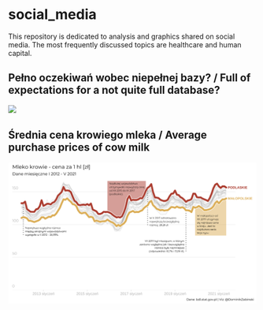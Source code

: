 # social_media

This repository is dedicated to analysis and graphics shared on social media. The most frequently discussed topics are healthcare and human capital.

## Pełno oczekiwań wobec niepełnej bazy? / Full of expectations for a not quite full database?
<img src="ceeb/ceeb.png"></img>

## Średnia cena krowiego mleka / Average purchase prices of cow milk 
<img src="cow_milk_prices/ceny_mleko_krowie.png"></img>
